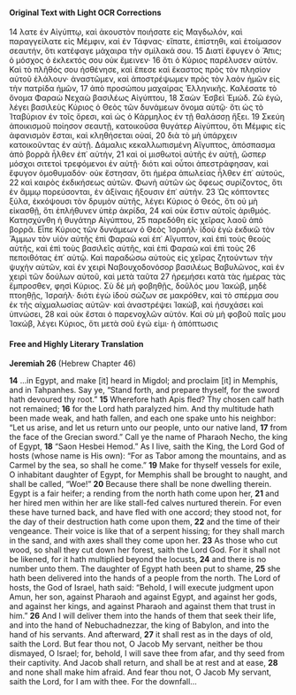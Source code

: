 #### Original Text with Light OCR Corrections

14 λατε ἐν Αἰγύπτῳ, καὶ ἀκουστὸν ποιήσατε εἰς Μαγδωλόν, καὶ παραγγείλατε εἰς Μέμφιν, καὶ ἐν Τάφνας· εἴπατε, ἐπίστηθι, καὶ ἑτοίμασον σεαυτήν, ὅτι κατέφαγε μάχαιρα τὴν σμίλακά σου.
15 Διατί ἔφυγεν ὁ Ἄπις; ὁ μόσχος ὁ ἐκλεκτός σου οὐκ ἔμεινεν·
16 ὅτι ὁ Κύριος παρέλυσεν αὐτόν. Καὶ τὸ πλῆθός σου ἠσθένησε, καὶ ἔπεσε καὶ ἕκαστος πρὸς τὸν πλησίον αὑτοῦ ἐλάλουν· ἀναστῶμεν, καὶ ἀποστρέψωμεν πρὸς τὸν λαὸν ἡμῶν εἰς τὴν πατρίδα ἡμῶν,
17 ἀπὸ προσώπου μαχαίρας Ἑλληνικῆς. Καλέσατε τὸ ὄνομα Φαραὼ Νεχαὼ βασιλέως Αἰγύπτου,
18 Σαὼν Ἑσβεὶ Ἑμώδ. Ζῶ ἐγώ, λέγει βασιλεὺς Κύριος ὁ Θεὸς τῶν δυνάμεων ὄνομα αὑτῷ· ὅτι ὡς τὸ Ἰταβύριον ἐν τοῖς ὄρεσι, καὶ ὡς ὁ Κάρμηλος ἐν τῇ θαλάσσῃ ἥξει.
19 Σκεύη ἀποικισμοῦ ποίησον σεαυτῇ, κατοικοῦσα θυγάτερ Αἰγύπτου, ὅτι Μέμφις εἰς ἀφανισμὸν ἔσται, καὶ κληθήσεται οὐαί,
20 διὰ τὸ μὴ ὑπάρχειν κατοικοῦντας ἐν αὐτῇ. Δάμαλις κεκαλλωπισμένη Αἴγυπτος, ἀπόσπασμα ἀπὸ βορρᾶ ἦλθεν ἐπ᾿ αὐτήν,
21 καὶ οἱ μισθωτοὶ αὐτῆς ἐν αὐτῇ, ὥσπερ μόσχοι σιτετοὶ τρεφόμενοι ἐν αὐτῇ· διότι καὶ οὗτοι ἀπεστράφησαν, καὶ ἔφυγον ὁμοθυμαδόν· οὐκ ἔστησαν, ὅτι ἡμέρα ἀπωλείας ἦλθεν ἐπ᾿ αὐτούς,
22 καὶ καιρὸς ἐκδικήσεως αὐτῶν. Φωνὴ αὐτῶν ὡς ὄφεως συρίζοντος, ὅτι ἐν ἄμμῳ πορεύσονται, ἐν ἀξίναις ἥξουσιν ἐπ᾿ αὐτήν.
23 Ὡς κόπτοντες ξύλα, ἐκκόψουσι τὸν δρυμὸν αὐτῆς, λέγει Κύριος ὁ Θεός, ὅτι οὐ μὴ εἰκασθῇ, ὅτι ἐπλήθυνεν ὑπὲρ ἀκρίδα,
24 καὶ οὐκ ἔστιν αὐτοῖς ἀριθμός. Κατησχύνθη ἡ θυγάτηρ Αἰγύπτου,
25 παρεδόθη εἰς χεῖρας λαοῦ ἀπὸ βορρᾶ. Εἶπε Κύριος τῶν δυνάμεων ὁ Θεὸς Ἰσραήλ· ἰδοὺ ἐγὼ ἐκδικῶ τὸν Ἄμμων τὸν υἱὸν αὐτῆς ἐπὶ Φαραὼ καὶ ἐπ᾿ Αἴγυπτον, καὶ ἐπὶ τοὺς θεοὺς αὐτῆς, καὶ ἐπὶ τοὺς βασιλεῖς αὐτῆς, καὶ ἐπὶ Φαραὼ καὶ ἐπὶ τοὺς
26 πεποιθότας ἐπ᾿ αὐτῷ. Καὶ παραδώσω αὐτοὺς εἰς χεῖρας ζητούντων τὴν ψυχὴν αὐτῶν, καὶ ἐν χειρὶ Ναβουχοδονόσορ βασιλέως Βαβυλῶνος, καὶ ἐν χειρὶ τῶν δούλων αὐτοῦ, καὶ μετὰ ταῦτα
27 ἠρεμήσει κατὰ τὰς ἡμέρας τὰς ἔμπροσθεν, φησὶ Κύριος. Σὺ δὲ μὴ φοβηθῇς, δοῦλός μου Ἰακώβ, μηδὲ πτοηθῇς, Ἰσραήλ· διότι ἐγὼ ἰδοὺ σώζων σε μακρόθεν, καὶ τὸ σπέρμα σου ἐκ τῆς αἰχμαλωσίας αὐτῶν· καὶ ἀναστρέψει Ἰακώβ, καὶ ἡσυχάσει καὶ ὑπνώσει,
28 καὶ οὐκ ἔσται ὁ παρενοχλῶν αὐτόν. Καὶ σὺ μὴ φοβοῦ παῖς μου Ἰακώβ, λέγει Κύριος, ὅτι μετὰ σοῦ ἐγώ εἰμι· ἡ ἀπόπτωσις

#### Free and Highly Literary Translation

**Jeremiah 26**
(Hebrew Chapter 46)

**14** ...in Egypt, and make [it] heard in Migdol; and proclaim [it] in Memphis, and in Tahpanhes. Say ye, “Stand forth, and prepare thyself, for the sword hath devoured thy root.”
**15** Wherefore hath Apis fled? Thy chosen calf hath not remained;
**16** for the Lord hath paralyzed him. And thy multitude hath been made weak, and hath fallen, and each one spake unto his neighbor: “Let us arise, and let us return unto our people, unto our native land,
**17** from the face of the Grecian sword.” Call ye the name of Pharaoh Necho, the king of Egypt,
**18** “Saon Hesbei Hemod.” As I live, saith the King, the Lord God of hosts (whose name is His own): “For as Tabor among the mountains, and as Carmel by the sea, so shall he come.”
**19** Make for thyself vessels for exile, O inhabitant daughter of Egypt, for Memphis shall be brought to naught, and shall be called, “Woe!”
**20** Because there shall be none dwelling therein. Egypt is a fair heifer; a rending from the north hath come upon her,
**21** and her hired men within her are like stall-fed calves nurtured therein. For even these have turned back, and have fled with one accord; they stood not, for the day of their destruction hath come upon them,
**22** and the time of their vengeance. Their voice is like that of a serpent hissing; for they shall march in the sand, and with axes shall they come upon her.
**23** As those who cut wood, so shall they cut down her forest, saith the Lord God. For it shall not be likened, for it hath multiplied beyond the locusts,
**24** and there is no number unto them. The daughter of Egypt hath been put to shame,
**25** she hath been delivered into the hands of a people from the north. The Lord of hosts, the God of Israel, hath said: “Behold, I will execute judgment upon Amun, her son, against Pharaoh and against Egypt, and against her gods, and against her kings, and against Pharaoh and against them that trust in him.”
**26** And I will deliver them into the hands of them that seek their life, and into the hand of Nebuchadnezzar, the king of Babylon, and into the hand of his servants. And afterward,
**27** it shall rest as in the days of old, saith the Lord. But fear thou not, O Jacob My servant, neither be thou dismayed, O Israel; for, behold, I will save thee from afar, and thy seed from their captivity. And Jacob shall return, and shall be at rest and at ease,
**28** and none shall make him afraid. And fear thou not, O Jacob My servant, saith the Lord, for I am with thee. For the downfall...